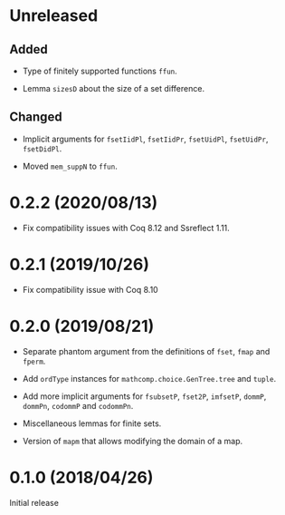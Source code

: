# Unreleased

## Added

- Type of finitely supported functions `ffun`.

- Lemma `sizesD` about the size of a set difference.

## Changed

- Implicit arguments for `fsetIidPl`, `fsetIidPr`, `fsetUidPl`, `fsetUidPr`,
  `fsetDidPl`.

- Moved `mem_suppN` to `ffun`.

# 0.2.2 (2020/08/13)

- Fix compatibility issues with Coq 8.12 and Ssreflect 1.11.

# 0.2.1 (2019/10/26)

- Fix compatibility issue with Coq 8.10

# 0.2.0 (2019/08/21)

- Separate phantom argument from the definitions of `fset`, `fmap` and `fperm`.

- Add `ordType` instances for `mathcomp.choice.GenTree.tree` and `tuple`.

- Add more implicit arguments for `fsubsetP`, `fset2P`, `imfsetP`, `dommP`,
  `dommPn`, `codommP` and `codommPn`.

- Miscellaneous lemmas for finite sets.

- Version of `mapm` that allows modifying the domain of a map.

# 0.1.0 (2018/04/26)

Initial release
